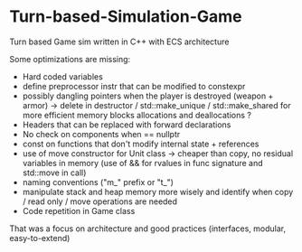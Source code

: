 # Turn-based-Simulation-Game
Turn based Game sim written in C++ with ECS architecture

Some optimizations are missing: 

- Hard coded variables 
- define preprocessor instr that can be modified to constexpr
- possibly dangling pointers when the player is destroyed (weapon + armor) -> delete in destructor / std::make_unique / std::make_shared for more efficient memory blocks allocations and deallocations ? 
- Headers that can be replaced with forward declarations
- No check on components when == nullptr
- const on functions that don't modify internal state + references
- use of move constructor for Unit class -> cheaper than copy, no residual variables in memory (use of && for rvalues in func signature and std::move in call) 
- naming conventions ("m_" prefix or "t_")
- manipulate stack and heap memory more wisely and identify when copy / read only / move operations are needed
- Code repetition in Game class

That was a focus on architecture and good practices (interfaces, modular, easy-to-extend) 
